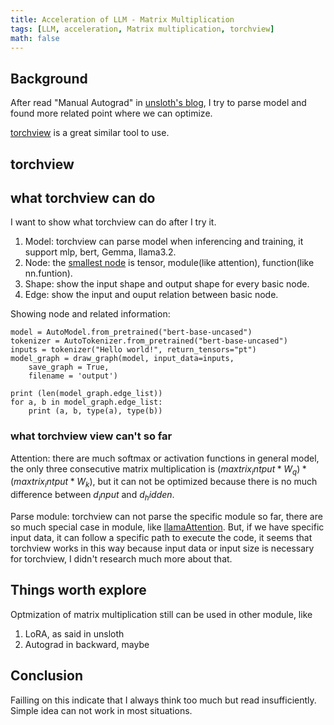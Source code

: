 ```yaml
---
title: Acceleration of LLM - Matrix Multiplication
tags: [LLM, acceleration, Matrix multiplication, torchview]
math: false
---
```



## Background


After read "Manual Autograd" in [unsloth's blog](https://unsloth.ai/blog/mistral-benchmark), I try to parse model and found more related point where we can optimize.

[torchview](https://github.com/mert-kurttutan/torchview) is a great similar tool to use.


## torchview


## what torchview can do


I want to show what torchview can do after I try it.

1. Model: torchview can parse model when inferencing and training, it support mlp, bert, Gemma, llama3.2.
2. Node: the [smallest node](https://github.com/mert-kurttutan/torchview/blob/main/torchview/computation_node/compute_node.py) is tensor, module(like attention), function(like nn.funtion).
3. Shape: show the input shape and output shape for every basic node.
4. Edge: show the input and ouput relation between basic node.

Showing node and related information:
```
model = AutoModel.from_pretrained("bert-base-uncased")
tokenizer = AutoTokenizer.from_pretrained("bert-base-uncased")
inputs = tokenizer("Hello world!", return_tensors="pt")
model_graph = draw_graph(model, input_data=inputs,
    save_graph = True,
    filename = 'output')

print (len(model_graph.edge_list))
for a, b in model_graph.edge_list:
    print (a, b, type(a), type(b))
```

### what torchview view can't so far

Attention: there are much softmax or activation functions in general model, the only three consecutive matrix multiplication is $(maxtrix_intput * W_q) * (maxtrix_intput * W_k)$, but it can not be optimized because there is no much difference between $d_input$ and $d_hidden$.

Parse module: torchview can not parse the specific module so far, there are so much special case in module, like [llamaAttention](https://github.com/huggingface/transformers/blob/b54109c7466f6e680156fbd30fa929e2e222d730/src/transformers/models/llama/modeling_llama.py#L273). But, if we have specific input data, it can follow a specific path to execute the code, it seems that torchview works in this way because input data or input size is necessary for torchview, I didn't research much more about that.


## Things worth explore


Optmization of matrix multiplication still can be used in other module, like 
1. LoRA, as said in unsloth
2. Autograd in backward, maybe


## Conclusion


Failling on this indicate that I always think too much but read insufficiently. Simple idea can not work in most situations.
